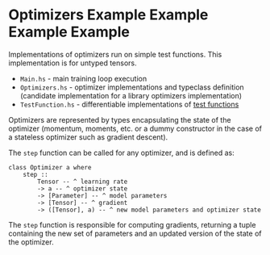 # Optimizers Example Example Example Example

Implementations of optimizers run on simple test functions. This implementation is for untyped tensors.

- `Main.hs` - main training loop execution
- `Optimizers.hs` - optimizer implementations and typeclass definition (candidate implementation for a library optimizers implementation)
- `TestFunction.hs` - differentiable implementations of [test functions](https://en.wikipedia.org/wiki/Test_functions_for_optimization<Paste>)

Optimizers are represented by types encapsulating the state of the optimizer (momentum, moments, etc. or a dummy constructor in the case of a stateless optimizer such as gradient descent).

The `step` function can be called for any optimizer, and is defined as:

```
class Optimizer a where
    step :: 
        Tensor -- ^ learning rate
        -> a -- ^ optimizer state
        -> [Parameter] -- ^ model parameters
        -> [Tensor] -- ^ gradient
        -> ([Tensor], a) -- ^ new model parameters and optimizer state
```

The `step` function is responsible for computing gradients, returning a tuple containing the new set of parameters and an updated version of the state of the optimizer.
